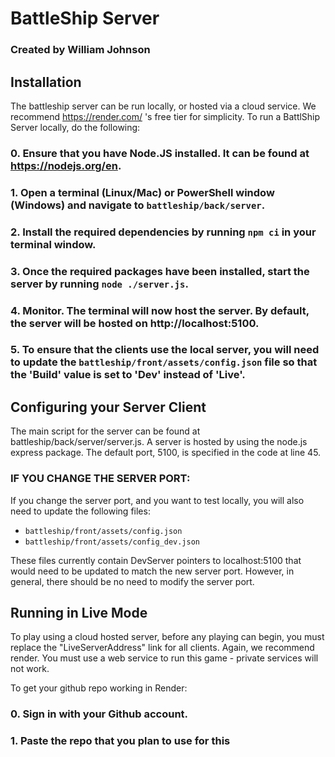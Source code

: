 # BattleShip Server
### Created by William Johnson

## Installation
The battleship server can be run locally, or hosted via a cloud service. We recommend https://render.com/ 's free tier for simplicity.
To run a BattlShip Server locally, do the following:

### 0. Ensure that you have Node.JS installed. It can be found at https://nodejs.org/en. 
### 1. Open a terminal (Linux/Mac) or PowerShell window (Windows) and navigate to `battleship/back/server`.
### 2. Install the required dependencies by running `npm ci` in your terminal window.
### 3. Once the required packages have been installed, start the server by running `node ./server.js`. 
### 4. Monitor. The terminal will now host the server. By default, the server will be hosted on http://localhost:5100.
### 5. To ensure that the clients use the local server, you will need to update the `battleship/front/assets/config.json` file so that the 'Build' value is set to 'Dev' instead of 'Live'.

## Configuring your Server Client
The main script for the server can be found at battleship/back/server/server.js. 
A server is hosted by using the node.js express package. The default port, 5100, is specified in the code at line 45.
### IF YOU CHANGE THE SERVER PORT:
If you change the server port, and you want to test locally, you will also need to update the following files:
- `battleship/front/assets/config.json`
- `battleship/front/assets/config_dev.json`

These files currently contain DevServer pointers to localhost:5100 that would need to be updated to match the new server port.
However, in general, there should be no need to modify the server port.


## Running in Live Mode
To play using a cloud hosted server, before any playing can begin, you must replace the "LiveServerAddress" link for all clients. Again, we recommend render. You must use a web service to run this game - private services will not work. 

To get your github repo working in Render:

### 0. Sign in with your Github account. 
### 1. Paste the repo that you plan to use for this 